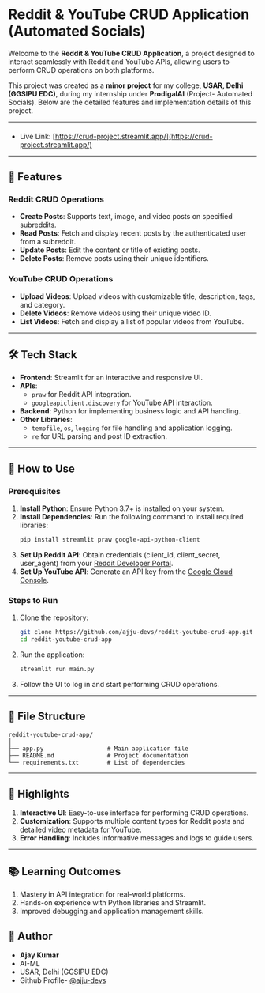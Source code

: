 # Reddit & YouTube CRUD Application (Automated Socials)

Welcome to the **Reddit & YouTube CRUD Application**, a project designed to interact seamlessly with Reddit and YouTube APIs, allowing users to perform CRUD operations on both platforms.

This project was created as a **minor project** for my college, **USAR, Delhi (GGSIPU EDC)**, during my internship under **ProdigalAI** (Project- Automated Socials). Below are the detailed features and implementation details of this project.

---

#### 
- Live Link: [https://crud-project.streamlit.app/](https://crud-project.streamlit.app/)

---

## 📌 Features

### Reddit CRUD Operations
- **Create Posts**: Supports text, image, and video posts on specified subreddits.
- **Read Posts**: Fetch and display recent posts by the authenticated user from a subreddit.
- **Update Posts**: Edit the content or title of existing posts.
- **Delete Posts**: Remove posts using their unique identifiers.

### YouTube CRUD Operations
- **Upload Videos**: Upload videos with customizable title, description, tags, and category.
- **Delete Videos**: Remove videos using their unique video ID.
- **List Videos**: Fetch and display a list of popular videos from YouTube.

---

## 🛠️ Tech Stack
- **Frontend**: Streamlit for an interactive and responsive UI.
- **APIs**:
  - `praw` for Reddit API integration.
  - `googleapiclient.discovery` for YouTube API interaction.
- **Backend**: Python for implementing business logic and API handling.
- **Other Libraries**: 
  - `tempfile`, `os`, `logging` for file handling and application logging.
  - `re` for URL parsing and post ID extraction.

---

## 🚀 How to Use

### Prerequisites
1. **Install Python**: Ensure Python 3.7+ is installed on your system.
2. **Install Dependencies**: Run the following command to install required libraries:
   ```bash
   pip install streamlit praw google-api-python-client
3. **Set Up Reddit API**: Obtain credentials (client_id, client_secret, user_agent) from your [Reddit Developer Portal](https://www.reddit.com/prefs/apps).
4. **Set Up YouTube API**: Generate an API key from the [Google Cloud Console](https://console.cloud.google.com/).

### Steps to Run
1. Clone the repository:
   ```bash
   git clone https://github.com/ajju-devs/reddit-youtube-crud-app.git
   cd reddit-youtube-crud-app
2. Run the application:
    ```bash
    streamlit run main.py
3. Follow the UI to log in and start performing CRUD operations.

---

## 📄 File Structure
    reddit-youtube-crud-app/
    │
    ├── app.py                  # Main application file
    ├── README.md               # Project documentation
    └── requirements.txt        # List of dependencies

---

## 🌟 Highlights
1. **Interactive UI**: Easy-to-use interface for performing CRUD operations.
2. **Customization**: Supports multiple content types for Reddit posts and detailed video metadata for YouTube.
3. **Error Handling**: Includes informative messages and logs to guide users.

---

## 📚 Learning Outcomes
1. Mastery in API integration for real-world platforms.
2. Hands-on experience with Python libraries and Streamlit.
3. Improved debugging and application management skills.

## 👦 Author
- **Ajay Kumar**
- AI-ML
- USAR, Delhi (GGSIPU EDC)
- Github Profile- [@ajju-devs](https://github.com/ajju-devs)
